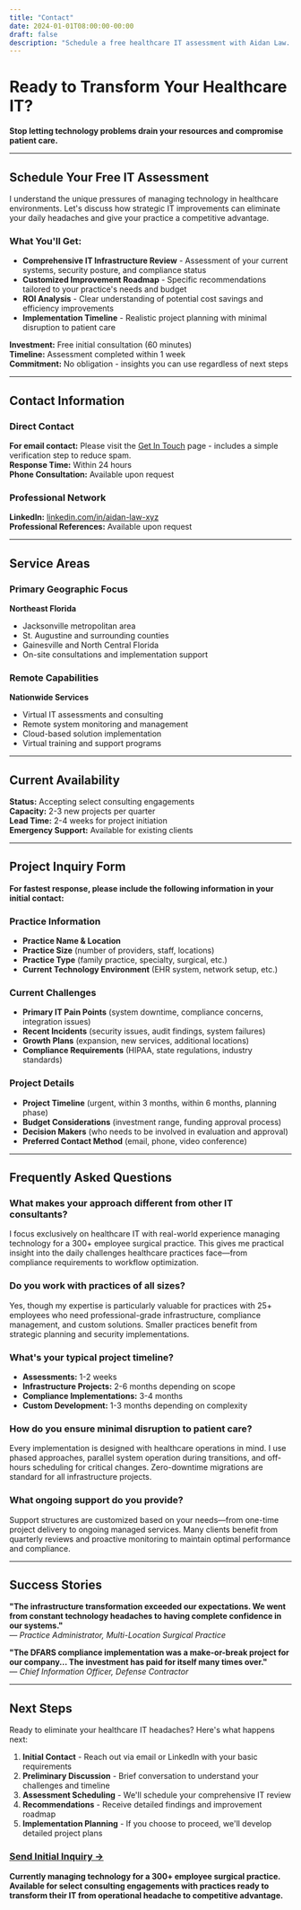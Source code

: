 ```yaml
---
title: "Contact"
date: 2024-01-01T08:00:00-00:00
draft: false
description: "Schedule a free healthcare IT assessment with Aidan Law. Northeast Florida healthcare IT consultant specializing in HIPAA compliance and legacy system modernization."
---
```


# Ready to Transform Your Healthcare IT?

**Stop letting technology problems drain your resources and compromise patient care.**

---

## Schedule Your Free IT Assessment

I understand the unique pressures of managing technology in healthcare environments. Let's discuss how strategic IT improvements can eliminate your daily headaches and give your practice a competitive advantage.

### What You'll Get:
- **Comprehensive IT Infrastructure Review** - Assessment of your current systems, security posture, and compliance status
- **Customized Improvement Roadmap** - Specific recommendations tailored to your practice's needs and budget
- **ROI Analysis** - Clear understanding of potential cost savings and efficiency improvements
- **Implementation Timeline** - Realistic project planning with minimal disruption to patient care

**Investment:** Free initial consultation (60 minutes)  
**Timeline:** Assessment completed within 1 week  
**Commitment:** No obligation - insights you can use regardless of next steps  

---

## Contact Information

### Direct Contact
**For email contact:** Please visit the [Get In Touch](/email/) page - includes a simple verification step to reduce spam.  
**Response Time:** Within 24 hours  
**Phone Consultation:** Available upon request  

### Professional Network
**LinkedIn:** [linkedin.com/in/aidan-law-xyz](https://www.linkedin.com/in/aidan-law-xyz/)  
**Professional References:** Available upon request  

---

## Service Areas

### Primary Geographic Focus
**Northeast Florida**
- Jacksonville metropolitan area
- St. Augustine and surrounding counties
- Gainesville and North Central Florida
- On-site consultations and implementation support

### Remote Capabilities
**Nationwide Services**
- Virtual IT assessments and consulting
- Remote system monitoring and management
- Cloud-based solution implementation
- Virtual training and support programs

---

## Current Availability

**Status:** Accepting select consulting engagements  
**Capacity:** 2-3 new projects per quarter  
**Lead Time:** 2-4 weeks for project initiation  
**Emergency Support:** Available for existing clients  

---

## Project Inquiry Form

**For fastest response, please include the following information in your initial contact:**

### Practice Information
- **Practice Name & Location**
- **Practice Size** (number of providers, staff, locations)
- **Practice Type** (family practice, specialty, surgical, etc.)
- **Current Technology Environment** (EHR system, network setup, etc.)

### Current Challenges
- **Primary IT Pain Points** (system downtime, compliance concerns, integration issues)
- **Recent Incidents** (security issues, audit findings, system failures)
- **Growth Plans** (expansion, new services, additional locations)
- **Compliance Requirements** (HIPAA, state regulations, industry standards)

### Project Details
- **Project Timeline** (urgent, within 3 months, within 6 months, planning phase)
- **Budget Considerations** (investment range, funding approval process)
- **Decision Makers** (who needs to be involved in evaluation and approval)
- **Preferred Contact Method** (email, phone, video conference)

---

## Frequently Asked Questions

### What makes your approach different from other IT consultants?
I focus exclusively on healthcare IT with real-world experience managing technology for a 300+ employee surgical practice. This gives me practical insight into the daily challenges healthcare practices face—from compliance requirements to workflow optimization.

### Do you work with practices of all sizes?
Yes, though my expertise is particularly valuable for practices with 25+ employees who need professional-grade infrastructure, compliance management, and custom solutions. Smaller practices benefit from strategic planning and security implementations.

### What's your typical project timeline?
- **Assessments:** 1-2 weeks
- **Infrastructure Projects:** 2-6 months depending on scope
- **Compliance Implementations:** 3-4 months
- **Custom Development:** 1-3 months depending on complexity

### How do you ensure minimal disruption to patient care?
Every implementation is designed with healthcare operations in mind. I use phased approaches, parallel system operation during transitions, and off-hours scheduling for critical changes. Zero-downtime migrations are standard for all infrastructure projects.

### What ongoing support do you provide?
Support structures are customized based on your needs—from one-time project delivery to ongoing managed services. Many clients benefit from quarterly reviews and proactive monitoring to maintain optimal performance and compliance.

---

## Success Stories

**"The infrastructure transformation exceeded our expectations. We went from constant technology headaches to having complete confidence in our systems."**  
*— Practice Administrator, Multi-Location Surgical Practice*

**"The DFARS compliance implementation was a make-or-break project for our company... The investment has paid for itself many times over."**  
*— Chief Information Officer, Defense Contractor*

---

## Next Steps

Ready to eliminate your healthcare IT headaches? Here's what happens next:

1. **Initial Contact** - Reach out via email or LinkedIn with your basic requirements
2. **Preliminary Discussion** - Brief conversation to understand your challenges and timeline
3. **Assessment Scheduling** - We'll schedule your comprehensive IT review
4. **Recommendations** - Receive detailed findings and improvement roadmap
5. **Implementation Planning** - If you choose to proceed, we'll develop detailed project plans

### [Send Initial Inquiry →](mailto:contact@aidanlaw.xyz?subject=Healthcare%20IT%20Assessment%20Request)

**Currently managing technology for a 300+ employee surgical practice. Available for select consulting engagements with practices ready to transform their IT from operational headache to competitive advantage.**